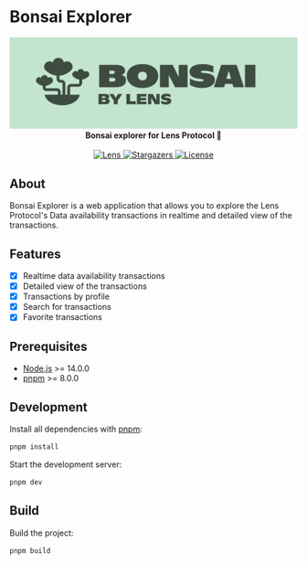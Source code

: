 # Bonsai Explorer
                                                                                                                     
<img src="./public/cover.png"/>

<div align="center">
    <strong>Bonsai explorer for Lens Protocol 🌿</strong>
</div>
<br>
<div align="center">
    <a href="https://lenster.xyz/u/lensprotocol">
        <img src="https://lens-badge.vercel.app/api/badge/lensprotocol" alt="Lens">
    </a>
    <a href="https://github.com/lens-protocol/bonsai-explorer/stargazers">
        <img src="https://img.shields.io/github/stars/lens-protocol/bonsai-explorer?label=Stars&logo=github" alt="Stargazers">
    </a>
    <a href="https://github.com/lens-protocol/bonsai-explorer/blob/main/LICENSE">
        <img src="https://img.shields.io/github/license/lens-protocol/bonsai-explorer?label=Licence&logo=mit" alt="License">
    </a>
</div>

## About

Bonsai Explorer is a web application that allows you to explore the Lens Protocol's Data availability transactions in realtime and detailed view of the transactions.

## Features

- [x] Realtime data availability transactions
- [x] Detailed view of the transactions
- [x] Transactions by profile
- [x] Search for transactions
- [x] Favorite transactions

## Prerequisites

- [Node.js](https://nodejs.org/en/) >= 14.0.0
- [pnpm](https://pnpm.io/) >= 8.0.0

## Development

Install all dependencies with [pnpm](https://pnpm.io/):

```sh
pnpm install
```

Start the development server:

```sh
pnpm dev
```

## Build

Build the project:

```sh
pnpm build
```

